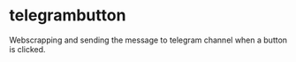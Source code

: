 # telegrambutton
Webscrapping and sending the message to telegram channel when a button is clicked.
